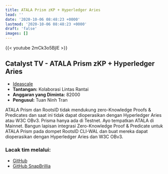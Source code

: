 ```yaml
---
title: ATALA Prism zKP + Hyperledger Aries
lead: ''
date: '2020-10-06 08:48:23 +0000'
lastmod: '2020-10-06 08:48:23 +0000'
draft: 'false'
images: []
---
```


{{&lt;  youtube 2mCk3o5BjlE &gt;}}

## Catalyst TV - ATALA Prism zKP + Hyperledger Aries

- [Ideascale](https://cardano.ideascale.com/c/idea/414008)
- **Tantangan:** Kolaborasi Lintas Rantai
- **Anggaran yang Diminta:** 82000
- **Pengusul:** Tuan Ninh Tran

ATALA Prism dan RootsID tidak mendukung zero-Knowledge Proofs &amp; Predicates dan saat ini tidak dapat dioperasikan dengan Hyperledger Aries atau W3C OBv3. Prisma hanya ada di Testnet. Ayo tempatkan ATALA di Mainnet. Bangun lapisan integrasi Zero-Knowledge Proof &amp; Predicate untuk ATALA Prism pada dompet RootsID CLI-WAL dan buat mereka dapat dioperasikan dengan Hyperledger Aries dan W3C OBv3.

### Lacak tim melalui:

- [GitHub](https://github.com/roots-id/wal-cli)
- [GitHub SnapBrillia](https://github.com/snapbrillia)
